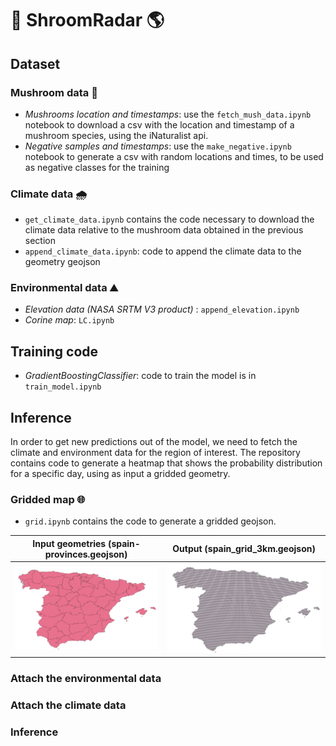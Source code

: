 # 🍄 ShroomRadar 🌎


## Dataset

### Mushroom data 🍄

- *Mushrooms location and timestamps*: use the `fetch_mush_data.ipynb` notebook to download a csv with the location and timestamp of a mushroom species, using the iNaturalist api. 
- *Negative samples and timestamps*: use the `make_negative.ipynb` notebook to generate a csv with random locations and times, to be used as negative classes for the training


### Climate data 🌧️

- `get_climate_data.ipynb` contains the code necessary to download the climate data relative to the mushroom data obtained in the previous section
- `append_climate_data.ipynb`: code to append the climate data to the geometry geojson

### Environmental data ⛰️

- *Elevation data (NASA SRTM V3 product)* : `append_elevation.ipynb`
- *Corine map*: `LC.ipynb` 

## Training code

- *GradientBoostingClassifier*: code to train the model is in `train_model.ipynb`


## Inference

In order to get new predictions out of the model, we need to fetch the climate and environment data for the region of interest. The repository contains code to generate a heatmap that shows the probability distribution for a specific day, using as input a gridded geometry.

### Gridded map 🌐

- `grid.ipynb` contains the code to generate a gridded geojson. 

Input geometries (spain-provinces.geojson)   |  Output (spain_grid_3km.geojson)
:-------------------------:|:-------------------------:
<img src="assets/map.png" alt="drawing" width="300"/>  |  <img src="assets/grid.png" alt="drawing" width="300"/>


### Attach the environmental data

### Attach the climate data

### Inference

